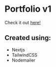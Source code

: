 # Portfolio v1

Check it out [here!](https://next-portfolio-indol-one.vercel.app/)

## Created using:

-   Nextjs
-   TailwindCSS
-   Nodemailer
